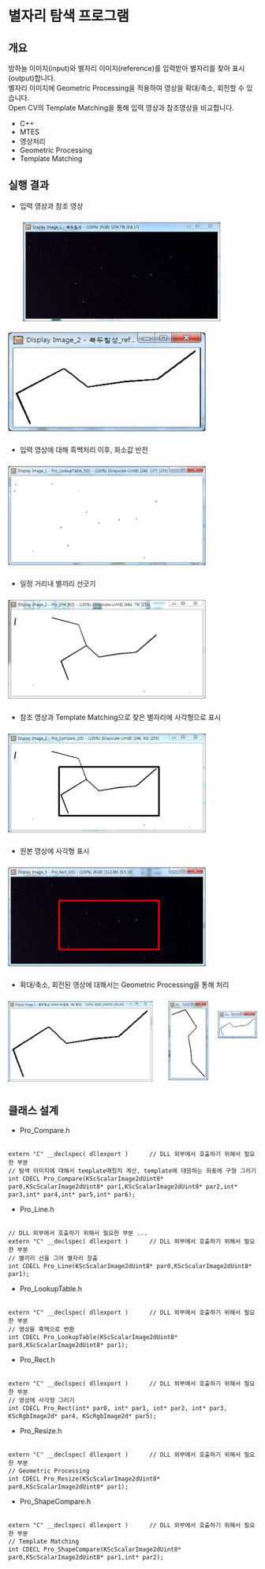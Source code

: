 # 별자리 탐색 프로그램

개요
-------------
밤하늘 이미지(input)와 별자리 이미지(reference)를 입력받아 별자리를 찾아 표시(output)합니다.  
별자리 이미지에 Geometric Processing을 적용하여 영상을 확대/축소, 회전할 수 있습니다.  
Open CV의 Template Matching을 통해 입력 영상과 참조영상을 비교합니다.

+ C++
+ MTES
+ 영상처리
+ Geometric Processing
+ Template Matching 

실행 결과
-------------
+ 입력 영상과 참조 영상
<p>
  <img src="1.png" vspace="10" width="400" height="200" hspace="30">
  <img src="2.png" vspace="10" width="400" height="200">
</p>

+ 입력 영상에 대해 흑백처리 이후, 화소값 반전
<p>
   <img src="3.png" vspace="10" width="400" height="200">
</p>

+ 일정 거리내 별끼리 선긋기
<p>
   <img src="4.png" vspace="10" width="400" height="200">
</p>

+ 참조 영상과 Template Matching으로 찾은 별자리에 사각형으로 표시
<p>
   <img src="5.png" vspace="10" width="400" height="200">
</p>

+ 원본 영상에 사각형 표시
<p>
   <img src="6.png" vspace="10" width="400" height="200">
</p>

+ 확대/축소, 회전된 영상에 대해서는 Geometric Processing을 통해 처리 
<p>
   <img src="7.png" vspace="10" >
</p>

클래스 설계
-------------
+ Pro_Compare.h
<pre><code>
extern "C" __declspec( dllexport )		// DLL 외부에서 호출하기 위해서 필요한 부분
// 탐색 이미지에 대해서 template매칭치 계산, template에 대응하는 좌표에 구형 그리기
int CDECL Pro_Compare(KScScalarImage2dUint8* par0,KScScalarImage2dUint8* par1,KScScalarImage2dUint8* par2,int* par3,int* par4,int* par5,int* par6);
</code></pre>

+ Pro_Line.h
<pre><code>
// DLL 외부에서 호출하기 위해서 필요한 부분 ...
extern "C" __declspec( dllexport )		// DLL 외부에서 호출하기 위해서 필요한 부분
// 별끼리 선을 그어 별자리 창출
int CDECL Pro_Line(KScScalarImage2dUint8* par0,KScScalarImage2dUint8* par1);
</code></pre>

+ Pro_LookupTable.h
<pre><code>
extern "C" __declspec( dllexport )		// DLL 외부에서 호출하기 위해서 필요한 부분
// 영상을 흑백으로 변환
int CDECL Pro_LookupTable(KScScalarImage2dUint8* par0,KScScalarImage2dUint8* par1);
</code></pre>

+ Pro_Rect.h
<pre><code>
extern "C" __declspec( dllexport )		// DLL 외부에서 호출하기 위해서 필요한 부분
// 영상에 사각형 그리기
int CDECL Pro_Rect(int* par0, int* par1, int* par2, int* par3, KScRgbImage2d* par4, KScRgbImage2d* par5);
</code></pre>

+ Pro_Resize.h
<pre><code>
extern "C" __declspec( dllexport )		// DLL 외부에서 호출하기 위해서 필요한 부분
// Geometric Processing
int CDECL Pro_Resize(KScScalarImage2dUint8* par0,KScScalarImage2dUint8* par1);
</code></pre>

+ Pro_ShapeCompare.h
<pre><code>
extern "C" __declspec( dllexport )		// DLL 외부에서 호출하기 위해서 필요한 부분
// Template Matching
int CDECL Pro_ShapeCompare(KScScalarImage2dUint8* par0,KScScalarImage2dUint8* par1,int* par2);
</code></pre>
